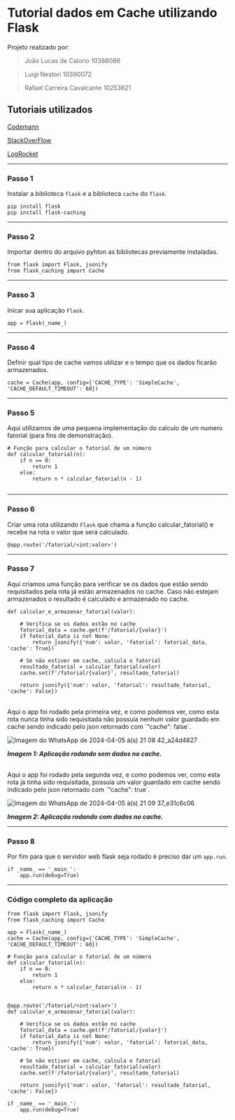 # Tutorial dados em Cache utilizando Flask
Projeto realizado por:
> João Lucas de Calorio 10388086

> Luigi Nestori 10390072

> Rafael Carreira Cavalcante 10253621

## Tutoriais utilizados
[Codemann](https://codedamn.com/news/backend/rest-api-caching-advanced-techniques)

[StackOverFlow](https://stackoverflow.blog/2020/03/02/best-practices-for-rest-api-design/)

[LogRocket](https://blog.logrocket.com/caching-strategies-to-speed-up-your-api/)

<hr>

### Passo 1
Instalar a biblioteca `flask` e a biblioteca `cache` do `flask`.
```
pip install flask
pip install flask-caching
```

<hr>


### Passo 2
Importar dentro do arquivo pyhton as bibliotecas previamente instaladas.
```
from flask import Flask, jsonify
from flask_caching import Cache
```

<hr>


### Passo 3
Inicar sua aplicação `Flask`.
```
app = Flask(_name_)
```

<hr>


### Passo 4
Definir qual tipo de cache vamos utilizar e o tempo que os dados ficarão armazenados.
```
cache = Cache(app, config={'CACHE_TYPE': 'SimpleCache', 'CACHE_DEFAULT_TIMEOUT': 60})
```

<hr>


### Passo 5
Aqui utilizamos de uma pequena implementação do calculo de um numero fatorial (para fins de demonstração).
```
# Função para calcular o fatorial de um número
def calcular_fatorial(n):
    if n == 0:
        return 1
    else:
        return n * calcular_fatorial(n - 1)
    
```

<hr>


### Passo 6
Criar uma rota utilizando `Flask` que chama a função calcular_fatorial() e recebe na rota o valor que será calculado.
```
@app.route('/fatorial/<int:valor>')
```

<hr>


### Passo 7
Aqui criamos uma função para verificar se os dados que estão sendo requisitados pela rota já estão armazenados no cache.
Caso não estejam armazenados o resultado é calculado e armazenado no cache.
```
def calcular_e_armazenar_fatorial(valor):
    
    # Verifica se os dados estão no cache
    fatorial_data = cache.get(f'/fatorial/{valor}')
    if fatorial_data is not None:
        return jsonify({'num': valor, 'fatorial': fatorial_data, 'cache': True})

    # Se não estiver em cache, calcula o fatorial
    resultado_fatorial = calcular_fatorial(valor)
    cache.set(f'/fatorial/{valor}', resultado_fatorial)

    return jsonify({'num': valor, 'fatorial': resultado_fatorial, 'cache': False})
```
<br>
Aqui o app foi rodado pela primeira vez, e como podemos ver, como esta rota nunca tinha sido requisitada não possuia nenhum valor guardado em cache sendo indicado pelo json retornado com `"cache": false`.

![Imagem do WhatsApp de 2024-04-05 à(s) 21 08 42_a24d4827](https://github.com/joaolucascalorio/Trabalho-de-infraestrutura/assets/49102217/46fb4717-5efc-467f-beb3-3d7e52fa9c3f)

**_Imagem 1: Aplicação rodando sem dados no cache._**

<br>
Aqui o app foi rodado pela segunda vez, e como podemos ver, como esta rota já tinha sido requisitada, possuia um valor guardado em cache sendo indicado pelo json retornado com `"cache": true`.

![Imagem do WhatsApp de 2024-04-05 à(s) 21 09 37_e31c6c06](https://github.com/joaolucascalorio/Trabalho-de-infraestrutura/assets/49102217/98da3e2e-4786-4f77-96e4-10a4090e2590)

**_Imagem 2: Aplicação rodando com dados no cache._**

<hr>

### Passo 8
Por fim para que o servidor web flask seja rodado é preciso dar um `app.run`.
```
if _name_ == '_main_':
    app.run(debug=True)
```

<hr>

### Código completo da aplicação
```
from flask import Flask, jsonify
from flask_caching import Cache

app = Flask(_name_)
cache = Cache(app, config={'CACHE_TYPE': 'SimpleCache', 'CACHE_DEFAULT_TIMEOUT': 60})

# Função para calcular o fatorial de um número
def calcular_fatorial(n):
    if n == 0:
        return 1
    else:
        return n * calcular_fatorial(n - 1)
    

@app.route('/fatorial/<int:valor>')
def calcular_e_armazenar_fatorial(valor):
    
    # Verifica se os dados estão no cache
    fatorial_data = cache.get(f'/fatorial/{valor}')
    if fatorial_data is not None:
        return jsonify({'num': valor, 'fatorial': fatorial_data, 'cache': True})

    # Se não estiver em cache, calcula o fatorial
    resultado_fatorial = calcular_fatorial(valor)
    cache.set(f'/fatorial/{valor}', resultado_fatorial)

    return jsonify({'num': valor, 'fatorial': resultado_fatorial, 'cache': False})

if _name_ == '_main_':
    app.run(debug=True)
```
